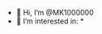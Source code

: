 - 👋 Hi, I’m @MK1000000
- 👀 I’m interested in: *

<!---
MK1000000/MK1000000 is a ✨ special ✨ repository because its `README.md` (this file) appears on your GitHub profile.
You can click the Preview link to take a look at your changes.
--->
